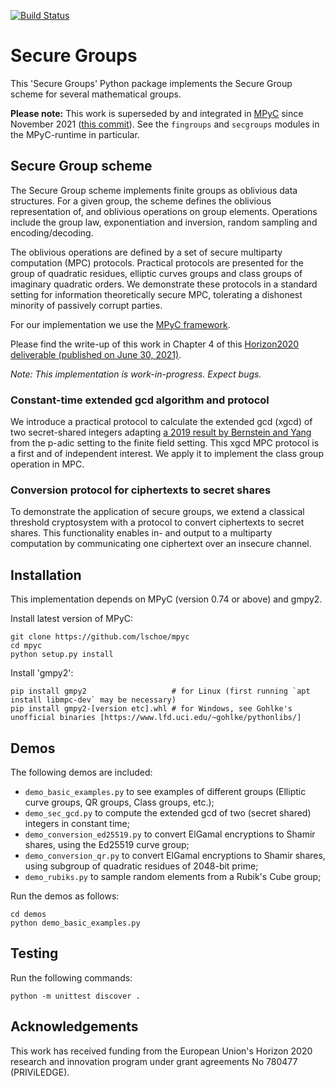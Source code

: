 [![Build Status](https://app.travis-ci.com/toonsegers/sec_groups.svg)](https://app.travis-ci.com/toonsegers/sec_groups)

# Secure Groups
This 'Secure Groups' Python package implements the Secure Group scheme for several mathematical groups.

**Please note:** This work is superseded by and integrated in [MPyC](https://github.com/lschoe/mpyc) since November 2021 ([this commit](https://github.com/lschoe/mpyc/commit/136bb8d2d3e0f0e99413f94ec7d10487d90408a1)). See the `fingroups` and `secgroups` modules in the MPyC-runtime in particular.

## Secure Group scheme
The Secure Group scheme implements finite groups as oblivious data structures. For a given group, the scheme defines the oblivious representation of, and oblivious operations on group elements. Operations include the group law, exponentiation and inversion, random sampling and encoding/decoding.

The oblivious operations are defined by a set of secure multiparty computation (MPC) protocols. Practical protocols are presented for the group of quadratic residues, elliptic curves groups and class groups of imaginary quadratic orders. We demonstrate these protocols in a standard setting for information theoretically secure MPC, tolerating a dishonest minority of passively corrupt parties. 

For our implementation we use the [MPyC framework](https://github.com/lschoe/). 

Please find the write-up of this work in Chapter 4 of this [Horizon2020 deliverable (published on June 30, 2021)](https://media.voog.com/0000/0042/1115/files/D2.4%20%E2%80%93%20Revision%20of%20Privacy-Enhancing%20Cryptographic%20Primitives%20for%20Ledgers.pdf).

*Note: This implementation is work-in-progress. Expect bugs.*

### Constant-time extended gcd algorithm and protocol
We introduce a practical protocol to calculate the extended gcd (xgcd) of two secret-shared integers adapting [a 2019 result by Bernstein and Yang](https://eprint.iacr.org/2019/266) from the p-adic setting to the finite field setting. This xgcd MPC protocol is a first and of independent interest. We apply it to implement the class group operation in MPC.  

### Conversion protocol for ciphertexts to secret shares
To demonstrate the application of secure groups, we extend a classical threshold cryptosystem with a protocol to convert ciphertexts to secret shares. This functionality enables in- and output to a multiparty computation by communicating one ciphertext over an insecure channel. 

## Installation

This implementation depends on MPyC (version 0.74 or above) and gmpy2.

Install latest version of MPyC:

	git clone https://github.com/lschoe/mpyc
	cd mpyc
	python setup.py install

Install 'gmpy2':

	pip install gmpy2   				# for Linux (first running `apt install libmpc-dev` may be necessary)
	pip install gmpy2-[version etc].whl	# for Windows, see Gohlke's unofficial binaries [https://www.lfd.uci.edu/~gohlke/pythonlibs/]

## Demos

The following demos are included:

* `demo_basic_examples.py` to see examples of different groups (Elliptic curve groups, QR groups, Class groups, etc.);
* `demo_sec_gcd.py` to compute the extended gcd of two (secret shared) integers in constant time;
* `demo_conversion_ed25519.py` to convert ElGamal encryptions to Shamir shares, using the Ed25519 curve group;
* `demo_conversion_qr.py` to convert ElGamal encryptions to Shamir shares, using subgroup of quadratic residues of 2048-bit prime;
* `demo_rubiks.py` to sample random elements from a Rubik's Cube group;

Run the demos as follows:

	cd demos
	python demo_basic_examples.py

## Testing

Run the following commands:

	python -m unittest discover .

## Acknowledgements

This work has received funding from the European Union's Horizon 2020 research and innovation program under grant agreements No 780477 (PRIViLEDGE).
